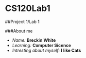 # CS120Lab1

##Project 1/Lab 1

###About me
* *Name:* **Breckin White**
* *Learning:* **Computer Sicence**
* *Intresting about myself:* **I like Cats**
